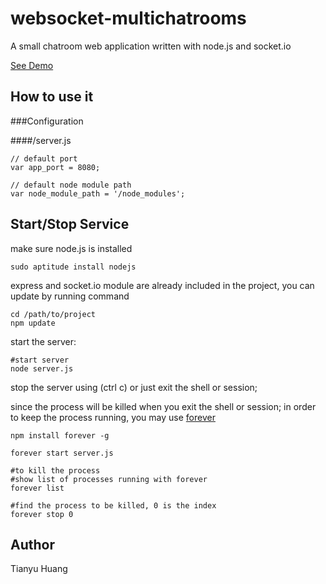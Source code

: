 # websocket-multichatrooms

A small chatroom web application written with node.js and socket.io

[See Demo](http://www.tianyuhuang.com/examples/chatroom "Demo")

## How to use it

###Configuration

####/server.js

	// default port
	var app_port = 8080;
	
	// default node module path	
	var node_module_path = '/node_modules';

## Start/Stop Service

make sure node.js is installed

	sudo aptitude install nodejs

express and socket.io module are already included in the project, you can update by running command

	cd /path/to/project
	npm update

start the server:

	#start server
	node server.js 

stop the server using (ctrl c) or just exit the shell or session;

since the process will be killed when you exit the shell or session; in order to keep the process running, you may use [forever](https://github.com/nodejitsu/forever)

	npm install forever -g

	forever start server.js

	#to kill the process
	#show list of processes running with forever
	forever list 

	#find the process to be killed, 0 is the index
	forever stop 0 

## Author

Tianyu Huang

